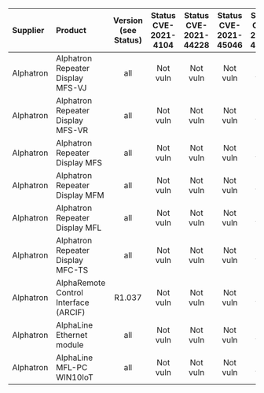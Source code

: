 | Supplier        | Product         | Version (see Status) | Status CVE-2021-4104 | Status CVE-2021-44228 | Status CVE-2021-45046 | Status CVE-2021-45105 | Notes           | Links |
|:----------------|:----------------|:--------------------:|:--------------------:|:---------------------:|:---------------------:|:---------------------:|:----------------|-----------:|
| Alphatron | Alphatron Repeater Display MFS-VJ | all | Not vuln | Not vuln | Not vuln | Not vuln | | |
| Alphatron | Alphatron Repeater Display MFS-VR | all | Not vuln | Not vuln | Not vuln | Not vuln | | |
| Alphatron | Alphatron Repeater Display MFS | all | Not vuln | Not vuln | Not vuln | Not vuln | | |
| Alphatron | Alphatron Repeater Display MFM | all | Not vuln | Not vuln | Not vuln | Not vuln | | |
| Alphatron | Alphatron Repeater Display MFL | all | Not vuln | Not vuln | Not vuln | Not vuln | | |
| Alphatron | Alphatron Repeater Display MFC-TS | all | Not vuln | Not vuln | Not vuln | Not vuln | As delivered | |
| Alphatron | AlphaRemote Control Interface (ARCIF) | R1.037 | Not vuln | Not vuln | Not vuln | Not vuln | | |
| Alphatron | AlphaLine Ethernet module | all | Not vuln | Not vuln | Not vuln | Not vuln | | |
| Alphatron | AlphaLine MFL-PC WIN10IoT | all | Not vuln | Not vuln | Not vuln | Not vuln | As delivered | |
